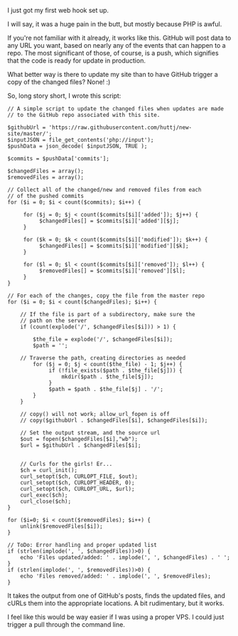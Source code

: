 I just got my first web hook set up.

I will say, it was a huge pain in the butt, but mostly because PHP is awful.

If you're not familiar with it already, it works like this. GitHub will post data to any URL you want, based on nearly any of the events that can happen to a repo. The most significant of those, of course, is a push, which signifies that the code is ready for update in production.

What better way is there to update my site than to have GitHub trigger a copy of the changed files? None! :)

So, long story short, I wrote this script:

    // A simple script to update the changed files when updates are made
    // to the GitHub repo associated with this site.
    
    $githubUrl = 'https://raw.githubusercontent.com/huttj/new-site/master/';
    $inputJSON = file_get_contents('php://input');
    $pushData = json_decode( $inputJSON, TRUE );
    
    $commits = $pushData['commits'];
    
    $changedFiles = array();
    $removedFiles = array();
    
    // Collect all of the changed/new and removed files from each
    // of the pushed commits
    for ($i = 0; $i < count($commits); $i++) {
    
         for ($j = 0; $j < count($commits[$i]['added']); $j++) {
              $changedFiles[] = $commits[$i]['added'][$j];
         }
         
         for ($k = 0; $k < count($commits[$i]['modified']); $k++) {
              $changedFiles[] = $commits[$i]['modified'][$k];
         }
         
         for ($l = 0; $l < count($commits[$i]['removed']); $l++) {
              $removedFiles[] = $commits[$i]['removed'][$l];
         }
    }
    
    // For each of the changes, copy the file from the master repo
    for ($i = 0; $i < count($changedFiles); $i++) {
    
        // If the file is part of a subdirectory, make sure the
        // path on the server
        if (count(explode('/', $changedFiles[$i])) > 1) {
           
            $the_file = explode('/', $changedFiles[$i]);
            $path = '';
    
        // Traverse the path, creating directories as needed        
            for ($j = 0; $j < count($the_file) - 1; $j++) {
                 if (!file_exists($path . $the_file[$j])) {
                     mkdir($path . $the_file[$j]);
                 }
                 $path = $path . $the_file[$j] . '/';
            }
        }
    
        // copy() will not work; allow_url_fopen is off
        // copy($githubUrl . $changedFiles[$i], $changedFiles[$i]);
        
        // Set the output stream, and the source url
        $out = fopen($changedFiles[$i],"wb");   
        $url = $githubUrl . $changedFiles[$i];
        
    
        // Curls for the girls! Er...    
        $ch = curl_init();
        curl_setopt($ch, CURLOPT_FILE, $out); 
        curl_setopt($ch, CURLOPT_HEADER, 0); 
        curl_setopt($ch, CURLOPT_URL, $url);
        curl_exec($ch);
        curl_close($ch);
    }
    
    for ($i=0; $i < count($removedFiles); $i++) {
        unlink($removedFiles[$i]);
    }
    
    // ToDo: Error handling and proper updated list
    if (strlen(implode(', ', $changedFiles))>0) {
        echo 'Files updated/added: ' . implode(', ', $changedFiles) . ' ';
    }
    if (strlen(implode(', ', $removedFiles))>0) {
        echo 'Files removed/added: ' . implode(', ', $removedFiles);
    }

It takes the output from one of GitHub's posts, finds the updated files, and cURLs them into the appropriate locations. A bit rudimentary, but it works.

I feel like this would be way easier if I was using a proper VPS. I could just trigger a pull through the command line.